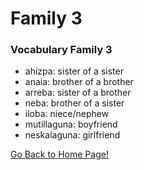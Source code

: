 # Family 3

### Vocabulary Family 3

*   ahizpa: sister of a sister
*   anaia: brother of a brother
*   arreba: sister of a brother
*   neba: brother of a sister
*   iloba: niece/nephew
*   mutillaguna: boyfriend
*   neskalaguna: girlfriend

[ Go Back to Home Page!](..)